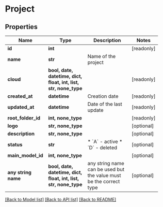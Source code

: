 # Project


## Properties
Name | Type | Description | Notes
------------ | ------------- | ------------- | -------------
**id** | **int** |  | [readonly] 
**name** | **str** | Name of the project | 
**cloud** | **bool, date, datetime, dict, float, int, list, str, none_type** |  | [readonly] 
**created_at** | **datetime** | Creation date | [readonly] 
**updated_at** | **datetime** | Date of the last update | [readonly] 
**root_folder_id** | **int, none_type** |  | [readonly] 
**logo** | **str, none_type** |  | [optional] 
**description** | **str, none_type** |  | [optional] 
**status** | **str** | * &#x60;A&#x60; - active * &#x60;D&#x60; - deleted | [optional] 
**main_model_id** | **int, none_type** |  | [optional] 
**any string name** | **bool, date, datetime, dict, float, int, list, str, none_type** | any string name can be used but the value must be the correct type | [optional]

[[Back to Model list]](../README.md#documentation-for-models) [[Back to API list]](../README.md#documentation-for-api-endpoints) [[Back to README]](../README.md)


